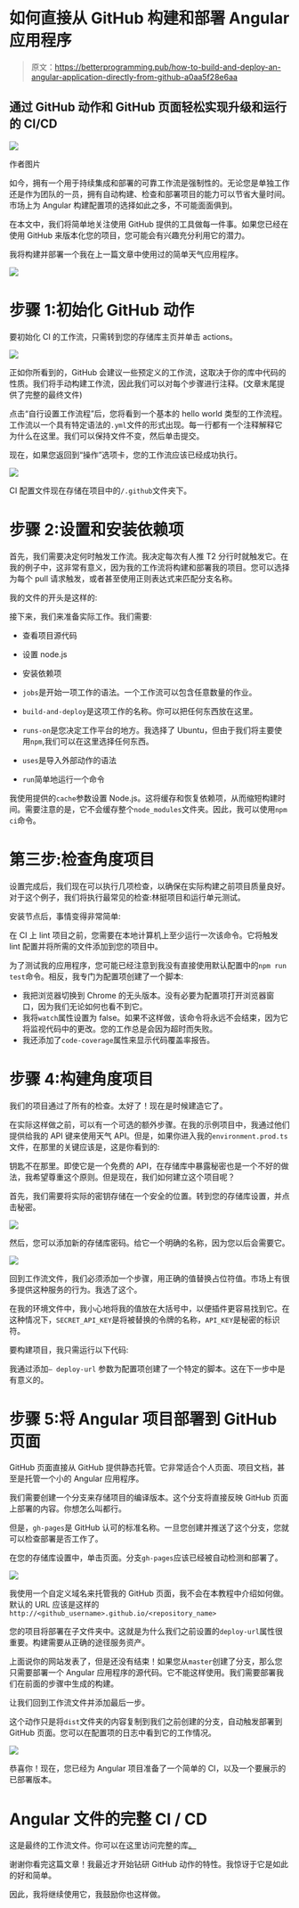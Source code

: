 # 如何直接从 GitHub 构建和部署 Angular 应用程序

> 原文：<https://betterprogramming.pub/how-to-build-and-deploy-an-angular-application-directly-from-github-a0aa5f28e6aa>

## 通过 GitHub 动作和 GitHub 页面轻松实现升级和运行的 CI/CD

![](img/64c281998a4c76937ed5debc56968635.png)

作者图片

如今，拥有一个用于持续集成和部署的可靠工作流是强制性的。无论您是单独工作还是作为团队的一员，拥有自动构建、检查和部署项目的能力可以节省大量时间。市场上为 Angular 构建配置项的选择如此之多，不可能面面俱到。

在本文中，我们将简单地关注使用 GitHub 提供的工具做每一件事。如果您已经在使用 GitHub 来版本化您的项目，您可能会有兴趣充分利用它的潜力。

我将构建并部署一个我在上一篇文章中使用过的简单天气应用程序。

![](img/36e6f553ce6c02b23856887b0f2cf2f4.png)

# 步骤 1:初始化 GitHub 动作

要初始化 CI 的工作流，只需转到您的存储库主页并单击 actions。

![](img/a8e16992c08a6e74413768d0184f0bdd.png)

正如你所看到的，GitHub 会建议一些预定义的工作流，这取决于你的库中代码的性质。我们将手动构建工作流，因此我们可以对每个步骤进行注释。(文章末尾提供了完整的最终文件)

点击“自行设置工作流程”后，您将看到一个基本的 hello world 类型的工作流程。工作流以一个具有特定语法的`.yml`文件的形式出现。每一行都有一个注释解释它为什么在这里。我们可以保持文件不变，然后单击提交。

现在，如果您返回到“操作”选项卡，您的工作流应该已经成功执行。

![](img/84552878ea7f50c9173e51785559fe19.png)

CI 配置文件现在存储在项目中的`/.github`文件夹下。

# 步骤 2:设置和安装依赖项

首先，我们需要决定何时触发工作流。我决定每次有人推 T2 分行时就触发它。在我的例子中，这非常有意义，因为我的工作流将构建和部署我的项目。您可以选择为每个 pull 请求触发，或者甚至使用正则表达式来匹配分支名称。

我的文件的开头是这样的:

接下来，我们来准备实际工作。我们需要:

*   查看项目源代码
*   设置 node.js
*   安装依赖项

*   `jobs`是开始一项工作的语法。一个工作流可以包含任意数量的作业。
*   `build-and-deploy`是这项工作的名称。你可以把任何东西放在这里。
*   `runs-on`是您决定工作平台的地方。我选择了 Ubuntu，但由于我们将主要使用`npm`,我们可以在这里选择任何东西。
*   `uses`是导入外部动作的语法
*   `run`简单地运行一个命令

我使用提供的`cache`参数设置 Node.js。这将缓存和恢复依赖项，从而缩短构建时间。需要注意的是，它不会缓存整个`node_modules`文件夹。因此，我可以使用`npm ci`命令。

# 第三步:检查角度项目

设置完成后，我们现在可以执行几项检查，以确保在实际构建之前项目质量良好。对于这个例子，我们将执行最常见的检查:林挺项目和运行单元测试。

安装节点后，事情变得非常简单:

在 CI 上 lint 项目之前，您需要在本地计算机上至少运行一次该命令。它将触发 lint 配置并将所需的文件添加到您的项目中。

为了测试我的应用程序，您可能已经注意到我没有直接使用默认配置中的`npm run test`命令。相反，我专门为配置项创建了一个脚本:

*   我把浏览器切换到 Chrome 的无头版本。没有必要为配置项打开浏览器窗口，因为我们无论如何也看不到它。
*   我将`watch`属性设置为 false。如果不这样做，该命令将永远不会结束，因为它将监视代码中的更改。您的工作总是会因为超时而失败。
*   我还添加了`code-coverage`属性来显示代码覆盖率报告。

# 步骤 4:构建角度项目

我们的项目通过了所有的检查。太好了！现在是时候建造它了。

在实际这样做之前，可以有一个可选的额外步骤。在我的示例项目中，我通过他们提供给我的 API 键来使用天气 API。但是，如果你进入我的`environment.prod.ts`文件，在那里的关键应该是，这是你看到的:

钥匙不在那里。即使它是一个免费的 API，在存储库中暴露秘密也是一个不好的做法，我希望尊重这个原则。但是现在，我们如何建立这个项目呢？

首先，我们需要将实际的密钥存储在一个安全的位置。转到您的存储库设置，并点击秘密。

![](img/8e9bbe86dd4281e9b49c7863b9f644b3.png)

然后，您可以添加新的存储库密码。给它一个明确的名称，因为您以后会需要它。

![](img/cd1ad7f1b490ae0ada75129600acb31d.png)

回到工作流文件，我们必须添加一个步骤，用正确的值替换占位符值。市场上有很多提供这种服务的行为。我选了这个。

在我的环境文件中，我小心地将我的值放在大括号中，以便插件更容易找到它。在这种情况下，`SECRET_API_KEY`是将被替换的令牌的名称，`API_KEY`是秘密的标识符。

要构建项目，我只需运行以下代码:

我通过添加`— deploy-url` 参数为配置项创建了一个特定的脚本。这在下一步中是有意义的。

# 步骤 5:将 Angular 项目部署到 GitHub 页面

GitHub 页面直接从 GitHub 提供静态托管。它非常适合个人页面、项目文档，甚至是托管一个小的 Angular 应用程序。

我们需要创建一个分支来存储项目的编译版本。这个分支将直接反映 GitHub 页面上部署的内容。你想怎么叫都行。

但是，`gh-pages`是 GitHub 认可的标准名称。一旦您创建并推送了这个分支，您就可以检查部署是否工作了。

在您的存储库设置中，单击页面。分支`gh-pages`应该已经被自动检测和部署了。

![](img/d0b1a9882f82e84c9b37c46d6823b87a.png)

我使用一个自定义域名来托管我的 GitHub 页面，我不会在本教程中介绍如何做。默认的 URL 应该是这样的`http://<github_username>.github.io/<repository_name>`

您的项目将部署在子文件夹中。这就是为什么我们之前设置的`deploy-url`属性很重要。构建需要从正确的途径服务资产。

上面说你的网站发表了，但是还没有结束！如果您从`master`创建了分支，那么您只需要部署一个 Angular 应用程序的源代码。它不能这样使用。我们需要部署我们在前面的步骤中生成的构建。

让我们回到工作流文件并添加最后一步。

这个动作只是将`dist`文件夹的内容复制到我们之前创建的分支，自动触发部署到 GitHub 页面。您可以在配置项的日志中看到它的工作情况。

![](img/106dd10d485f1c461a3dd09de8c638cd.png)

恭喜你！现在，您已经为 Angular 项目准备了一个简单的 CI，以及一个要展示的已部署版本。

# Angular 文件的完整 CI / CD

这是最终的工作流文件。你可以在这里访问完整的库[。](https://github.com/aurelien-leloup/weather-app)

谢谢你看完这篇文章！我最近才开始钻研 GitHub 动作的特性。我惊讶于它是如此的好和简单。

因此，我将继续使用它，我鼓励你也这样做。